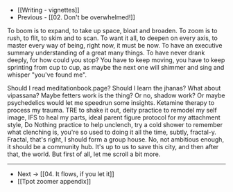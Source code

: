 - [[Writing - vignettes]]
- Previous - [[02. Don't be overwhelmed!]]

To boom is to expand, to take up space, bloat and broaden. To zoom is to rush, to flit, to skim and to scan. To want it all, to deepen on every axis, to master every way of being, right now, it must be now. To have an executive summary understanding of a great many things. To have never drank deeply, for how could you stop? You have to keep moving, you have to keep sprinting from cup to cup, as maybe the next one will shimmer and sing and whisper "you've found me". 

Should I read meditationbook.page? Should I learn the jhanas? What about vipassana? Maybe fetters work is the thing? Or no, shadow work? Or maybe psychedelics would let me speedrun some insights. Ketamine therapy to process my trauma. TRE to shake it out, deity practice to remodel my self image, IFS to heal my parts, ideal parent figure protocol for my attachment style, Do Nothing practice to help unclench, try a cold shower to remember what clenching is, you're so used to doing it all the time, subtly, fractal-y. Fractal, that's right, I should form a group house. No, not ambitious enough, it should be a community hub. It's up to us to save this city, and then after that, the world. But first of all, let me scroll a bit more.

---
- Next → [[04. It flows, if you let it]]
- [[Tpot zoomer appendix]]
